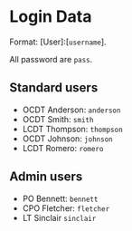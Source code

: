 # Login Data

Format: [User]:[`username`].

All password are `pass`.

## Standard users
- OCDT Anderson: `anderson`
- OCDT Smith: `smith`
- LCDT Thompson: `thompson`
- OCDT Johnson: `johnson`
- LCDT Romero: `romero`

## Admin users
- PO Bennett: `bennett`
- CPO Fletcher: `fletcher`
- LT Sinclair `sinclair`